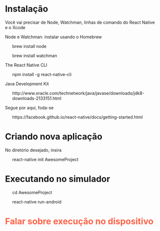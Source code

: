<h1>Instalação</h1>

<p> Você vai precisar de Node, Watchman, linhas de comando do React Native e o Xcode</p>
<p>Node e Watchman:
  instalar usando o Homebrew
<ul>brew install node</ul>
<ul>brew install watchman</ul>

<p>The React Native CLI
<ul>npm install -g react-native-cli</ul>

<p>Java Development Kit
  <ul>
  <a>http://www.oracle.com/technetwork/java/javase/downloads/jdk8-downloads-2133151.html</a>
  </ul>


<p> Segue por aqui, foda-se
  <ul><a>
  https://facebook.github.io/react-native/docs/getting-started.html  
  </a></ul>

<h1>Criando nova aplicação</h1>
<p> No diretório desejado, insira
<ul>react-native init AwesomeProject</ul>

<h1>Executando no simulador</h1>
<ul> cd AwesomeProject</ul>
<ul> react-native run-android</ul>

<h1 style="color:Tomato;"> Falar sobre execução no dispositivo</h1>
